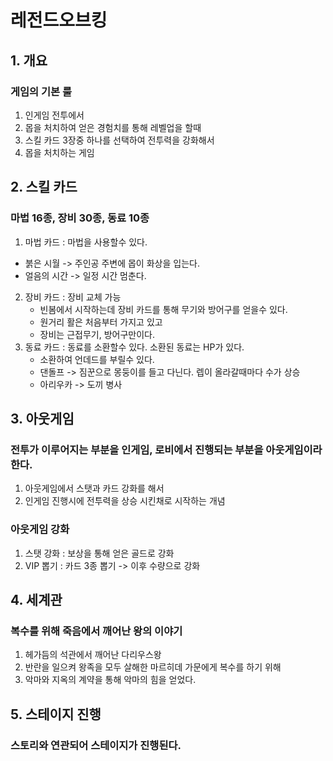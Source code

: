 # 레전드오브킹
## 1. 개요
### 게임의 기본 룰
1) 인게임 전투에서 
2) 몹을 처치하여 얻은 경험치를 통해 레벨업을 할때 
3) 스킬 카드 3장중 하나를 선택하여 전투력을 강화해서 
4) 몹을 처치하는 게임
 
## 2. 스킬 카드
### 마법 16종, 장비 30종, 동료 10종
 1) 마법 카드 : 마법을 사용할수 있다. 
   - 붉은 시월 -> 주인공 주변에 몹이 화상을 입는다.
   - 얼음의 시간 -> 일정 시간 멈춘다.    
2) 장비 카드 : 장비 교체 가능
   - 빈봄에서 시작하는데 장비 카드를 통해 무기와 방어구를 얻을수 있다. 
   - 원거리 활은 처음부터 가지고 있고 
   - 장비는 근접무기, 방어구만이다.
3) 동료 카드 : 동료를 소환할수 있다. 소환된 동료는 HP가 있다.
   - 소환하여 언데드를 부릴수 있다. 
   - 댄돌프 -> 짐꾼으로 몽둥이를 들고 다닌다. 렙이 올라갈때마다 수가 상승
   - 아리우카 -> 도끼 병사 

## 3. 아웃게임
### 전투가 이루어지는 부분을 인게임, 로비에서 진행되는 부분을 아웃게임이라 한다. 
1) 아웃게임에서 스탯과 카드 강화를 해서 
2) 인게임 진행시에 전투력을 상승 시킨채로 시작하는 개념

### 아웃게임 강화 
1) 스탯 강화 : 보상을 통해 얻은 골드로 강화
2) VIP 뽑기 : 카드 3종 뽑기 -> 이후 수량으로 강화 

## 4. 세계관
### 복수를 위해 죽음에서 깨어난 왕의 이야기
1) 헤가듬의 석관에서 깨어난 다리우스왕
2) 반란을 일으켜 왕족을 모두 살해한 마르히데 가문에게 복수를 하기 위해
3) 악마와 지옥의 계약을 통해 악마의 힘을 얻었다. 

## 5. 스테이지 진행
### 스토리와 연관되어 스테이지가 진행된다.
